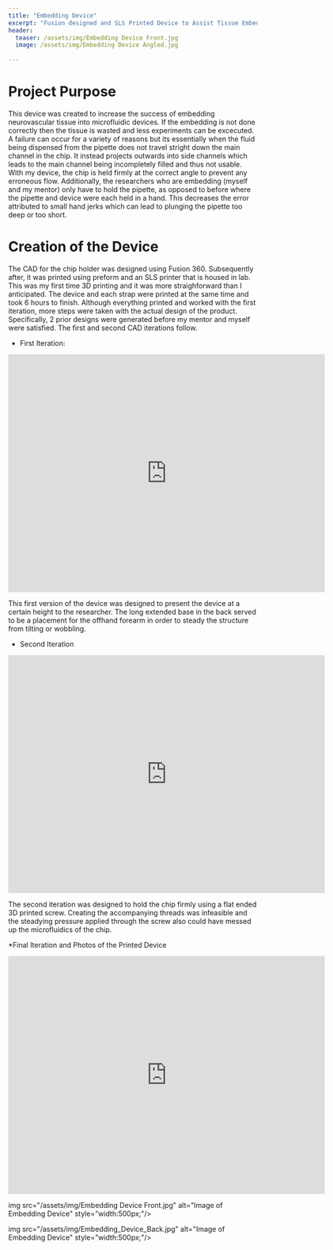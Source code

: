```yaml
---
title: "Embedding Device"
excerpt: "Fusion designed and SLS Printed Device to Assist Tissue Embedding"
header:
  teaser: /assets/img/Embedding Device Front.jpg
  image: /assets/img/Embedding Device Angled.jpg
   
---
```


# Project Purpose
This device was created to increase the success of embedding neurovascular tissue into microfluidic devices. If the embedding is not done correctly then the tissue is wasted and less experiments can be excecuted. A failure can occur for a variety of reasons but its essentially when the fluid being dispensed from the pipette does not travel stright down the main channel in the chip. It instead projects outwards into side channels which leads to the main channel being incompletely filled and thus not usable. With my device, the chip is held firmly at the correct angle to prevent any erroneous flow. Additionally, the researchers who are embedding (myself and my mentor) only have to hold the pipette, as opposed to before where the pipette and device were each held in a hand. This decreases the error attributed to small hand jerks which can lead to plunging the pipette too deep or too short. 

# Creation of the Device
The CAD for the chip holder was designed using Fusion 360. Subsequently after, it was printed using preform and an SLS printer that is housed in lab. This was my first time 3D printing and it was more straighforward than I anticipated. The device and each strap were printed at the same time and took 6 hours to finish. 
Although everything printed and worked with the first iteration, more steps were taken with the actual design of the product. Specifically, 2 prior designs were generated before my mentor and myself were satisfied. The first and second CAD iterations follow. 
* First Iteration:


<iframe src="https://vanderbilt1024.autodesk360.com/shares/public/SH512d4QTec90decfa6eb1bf92de33c71c90?mode=embed" width="640" height="480" allowfullscreen="true" webkitallowfullscreen="true" mozallowfullscreen="true"  frameborder="0"></iframe>

This first version of the device was designed to present the device at a certain height to the researcher. The long extended base in the back served to be a placement for the offhand forearm in order to steady the structure from tilting or wobbling.

* Second Iteration

<iframe src="https://vanderbilt1024.autodesk360.com/shares/public/SH512d4QTec90decfa6e5034344278aaff75?mode=embed" width="640" height="480" allowfullscreen="true" webkitallowfullscreen="true" mozallowfullscreen="true"  frameborder="0"></iframe>

The second iteration was designed to hold the chip firmly using a flat ended 3D printed screw. Creating the accompanying threads was infeasible and the steadying pressure applied through the screw also could have messed up the microfluidics of the chip.

*Final Iteration and Photos of the Printed Device

<iframe src="https://vanderbilt1024.autodesk360.com/shares/public/SH512d4QTec90decfa6e779611faeb0b60aa?mode=embed" width="640" height="480" allowfullscreen="true" webkitallowfullscreen="true" mozallowfullscreen="true"  frameborder="0"></iframe>



img src="/assets/img/Embedding Device Front.jpg" alt="Image of Embedding Device" style="width:500px;"/>

img src="/assets/img/Embedding_Device_Back.jpg" alt="Image of Embedding Device" style="width:500px;"/>


